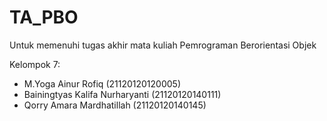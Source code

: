 # TA_PBO
Untuk memenuhi tugas akhir mata kuliah Pemrograman Berorientasi Objek

Kelompok 7:
- M.Yoga Ainur Rofiq (21120120120005)
- Bainingtyas Kalifa Nurharyanti (21120120140111)
- Qorry Amara Mardhatillah (21120120140145)
